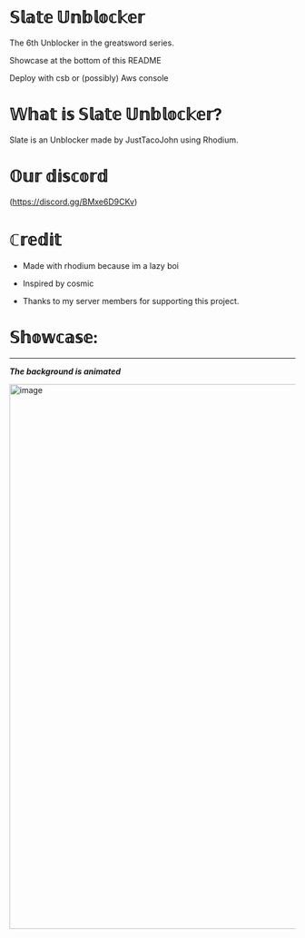 # 𝕊𝕝𝕒𝕥𝕖 𝕌𝕟𝕓𝕝𝕠𝕔𝕜𝕖𝕣
The 6th Unblocker in the greatsword series.

Showcase at the bottom of this README

Deploy with csb or (possibly) Aws console
# 𝕎𝕙𝕒𝕥 𝕚𝕤 𝕊𝕝𝕒𝕥𝕖 𝕌𝕟𝕓𝕝𝕠𝕔𝕜𝕖𝕣?
Slate is an Unblocker made by JustTacoJohn using Rhodium.
# 𝕆𝕦𝕣 𝕕𝕚𝕤𝕔𝕠𝕣𝕕

(https://discord.gg/BMxe6D9CKv)

# ℂ𝕣𝕖𝕕𝕚𝕥 

* Made with rhodium because im a lazy boi

* Inspired by cosmic

* Thanks to my server members for supporting this project.

# 𝕊𝕙𝕠𝕨𝕔𝕒𝕤𝕖:
------
***The background is animated***

<img width="960" alt="image" src="https://github.com/JustTacoJohn/Slate/assets/119009502/54966447-f578-49d4-b7a1-318b282af2a4">

